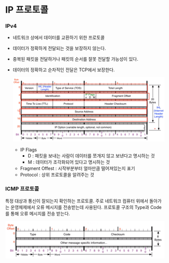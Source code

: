 # IP 프로토콜

### IPv4

- 네트워크 상에서 데이터를 교환하기 위한 프로토콜

- 데이터가 정확하게 전달되는 것을 보장하지 않는다.

- 중복된 패킷을 전달하거나 패킷의 순서를 잘못 전달할 가능성이 있다.

- 데이터의 정확하고 순차적인 전달은 TCP에서 보장한다.

  ![IPv4](6장_ICMP프로토콜.assets/IPv4-16530572627391.PNG)

  - IP Flags
    - D : 패킷을 보내는 사람이 데이터를 쪼개지 않고 보낸다고 명시하는 것
    - M : 데이터가 조각화되어 있다고 명시하는 것
  - Fragment Offest : 시작부분부터 얼마만큼 떨어져있는지 표기
  - Protocol : 상위 프로토콜을 알려주는 것



### ICMP 프로토콜

특정 대상과 통신이 잘되는지 확인하는 프로토콜. 주로 네트워크 컴퓨터 위에서 돌아가는 운영체제에서 오류 메시지를 전송받는데 사용된다. 프로토콜 구조의 Type과 Code를 통해 오류 메시지를 전송 받는다.

![img](6장_ICMP프로토콜.assets/img.PNG)